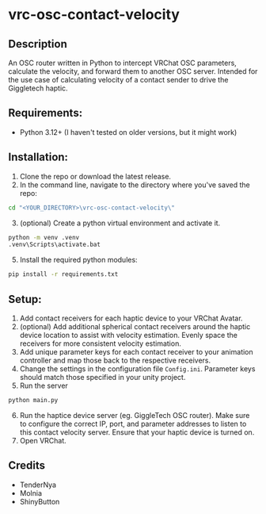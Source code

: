 # vrc-osc-contact-velocity
## Description
An OSC router written in Python to intercept VRChat OSC parameters, calculate the velocity, and forward them to another OSC server. Intended for the use case of calculating velocity of a contact sender to drive the Giggletech haptic.
## Requirements:
- Python 3.12+ (I haven't tested on older versions, but it might work)

## Installation:
1. Clone the repo or download the latest release.
2. In the command line, navigate to the directory where you've saved the repo:<br/>
```cmd
cd "<YOUR_DIRECTORY>\vrc-osc-contact-velocity\"
```
3. (optional) Create a python virtual environment and activate it. <br/>
```cmd
python -m venv .venv
.venv\Scripts\activate.bat
```
5. Install the required python modules: <br/>
```cmd
pip install -r requirements.txt
```
## Setup:

1. Add contact receivers for each haptic device to your VRChat Avatar.
2. (optional) Add additional spherical contact receivers around the haptic device location to assist with velocity estimation. Evenly space the receivers for more consistent velocity estimation.
3. Add unique parameter keys for each contact receiver to your animation controller and map those back to the respective receivers.
4. Change the settings in the configuration file ```Config.ini```. Parameter keys should match those specified in your unity project.
5. Run the server<br/>
 ```cmd
python main.py
```
6. Run the haptice device server (eg. GiggleTech OSC router). Make sure to configure the correct IP, port, and parameter addresses to listen to this contact velocity server. Ensure that your haptic device is turned on.
7. Open VRChat.

## Credits
- TenderNya
- Molnia
- ShinyButton
